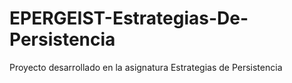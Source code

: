 # EPERGEIST-Estrategias-De-Persistencia
Proyecto desarrollado en la asignatura Estrategias de Persistencia
